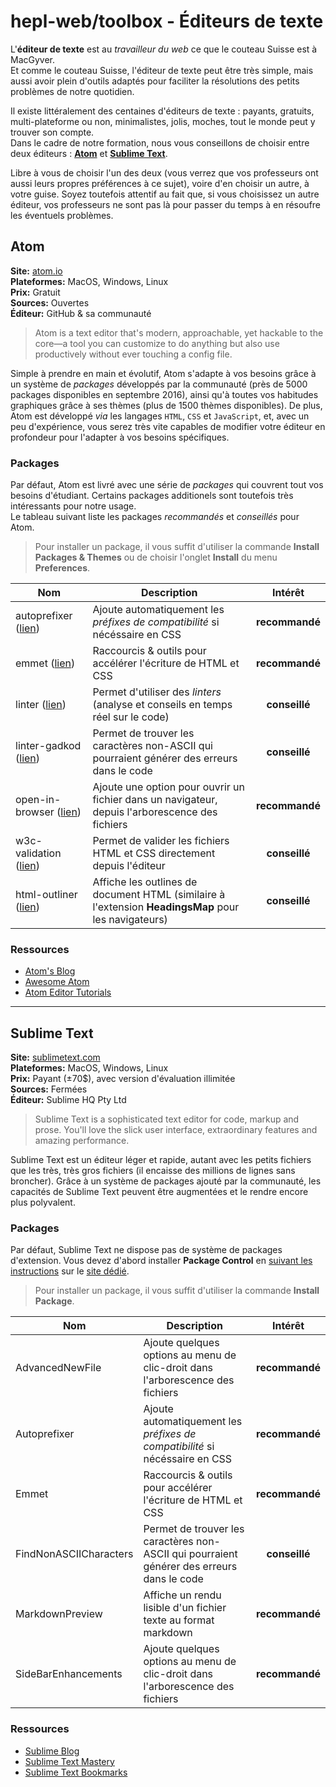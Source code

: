 # hepl-web/toolbox - Éditeurs de texte

L'**éditeur de texte** est au _travailleur du web_ ce que le couteau Suisse est à MacGyver.  
Et comme le couteau Suisse, l'éditeur de texte peut être très simple, mais aussi avoir plein d'outils adaptés pour faciliter la résolutions des petits problèmes de notre quotidien.

Il existe littéralement des centaines d'éditeurs de texte : payants, gratuits, multi-plateforme ou non, minimalistes, jolis, moches, tout le monde peut y trouver son compte.  
Dans le cadre de notre formation, nous vous conseillons de choisir entre deux éditeurs : [**Atom**](#atom) et [**Sublime Text**](#sublime-text).  

Libre à vous de choisir l'un des deux (vous verrez que vos professeurs ont aussi leurs propres préférences à ce sujet), voire d'en choisir un autre, à votre guise.
Soyez toutefois attentif au fait que, si vous choisissez un autre éditeur, vos professeurs ne sont pas là pour passer du temps à en résoufre les éventuels problèmes.

## Atom

**Site:** [atom.io](https://atom.io)  
**Plateformes:** MacOS, Windows, Linux  
**Prix:** Gratuit  
**Sources:** Ouvertes  
**Éditeur:** GitHub & sa communauté

> Atom is a text editor that's modern, approachable, yet hackable to the core—a tool you can customize to do anything but also use productively without ever touching a config file.

Simple à prendre en main et évolutif, Atom s'adapte à vos besoins grâce à un système de _packages_ développés par la communauté (près de 5000 packages disponibles en septembre 2016), ainsi qu'à toutes vos habitudes graphiques grâce à ses thèmes (plus de 1500 thèmes disponibles). De plus, Atom est développé _via_ les langages `HTML`, `CSS` et `JavaScript`, et, avec un peu d'expérience, vous serez très vite capables de modifier votre éditeur en profondeur pour l'adapter à vos besoins spécifiques.

### Packages

Par défaut, Atom est livré avec une série de _packages_ qui couvrent tout vos besoins d'étudiant. Certains packages additionels sont toutefois très intéressants pour notre usage.  
Le tableau suivant liste les packages _recommandés_ et _conseillés_ pour Atom.

> Pour installer un package, il vous suffit d'utiliser la commande **Install Packages & Themes** ou de choisir l'onglet **Install** du menu **Preferences**.

| Nom        | Description       | Intérêt       |
| ---------- | ----------------- |:-------------:|
| autoprefixer ([lien](https://atom.io/packages/autoprefixer)) | Ajoute automatiquement les _préfixes de compatibilité_ si nécéssaire en CSS | **recommandé** |
| emmet ([lien](https://atom.io/packages/emmet)) | Raccourcis & outils pour accélérer l'écriture de HTML et CSS | **recommandé** |
| linter ([lien](https://atom.io/packages/linter)) | Permet d'utiliser des _linters_ (analyse et conseils en temps réel sur le code) | **conseillé** |
| linter-gadkod ([lien](https://atom.io/packages/linter-gadkod)) | Permet de trouver les caractères non-ASCII qui pourraient générer des erreurs dans le code | **conseillé** |
| open-in-browser ([lien](https://atom.io/packages/open-in-browser)) | Ajoute une option pour ouvrir un fichier dans un navigateur, depuis l'arborescence des fichiers | **recommandé** |
| w3c-validation ([lien](https://atom.io/packages/w3c-validation)) | Permet de valider les fichiers HTML et CSS directement depuis l'éditeur | **conseillé** |
| html-outliner ([lien](https://atom.io/packages/html-outliner)) | Affiche les outlines de document HTML (similaire à l'extension **HeadingsMap** pour les navigateurs) | **conseillé** |

### Ressources

* [Atom's Blog](http://blog.atom.io)
* [Awesome Atom](https://github.com/mehcode/awesome-atom)
* [Atom Editor Tutorials](https://www.youtube.com/playlist?list=PLLnpHn493BHHf0w8uGu9NM8LPf498ZvL_)

* * *

## Sublime Text

**Site:** [sublimetext.com](https://www.sublimetext.com)  
**Plateformes:** MacOS, Windows, Linux  
**Prix:** Payant (±70$), avec version d'évaluation illimitée  
**Sources:** Fermées  
**Éditeur:** Sublime HQ Pty Ltd

> Sublime Text is a sophisticated text editor for code, markup and prose. You'll love the slick user interface, extraordinary features and amazing performance.

Sublime Text est un éditeur léger et rapide, autant avec les petits fichiers que les très, très gros fichiers (il encaisse des millions de lignes sans broncher). Grâce à un système de packages ajouté par la communauté, les capacités de Sublime Text peuvent être augmentées et le rendre encore plus polyvalent.

### Packages

Par défaut, Sublime Text ne dispose pas de système de packages d'extension. Vous devez d'abord installer **Package Control** en [suivant les instructions](https://packagecontrol.io/installation) sur le [site dédié](https://packagecontrol.io).

> Pour installer un package, il vous suffit d'utiliser la commande **Install Package**.

| Nom        | Description       | Intérêt       |
| ---------- | ----------------- |:-------------:|
| AdvancedNewFile | Ajoute quelques options au menu de clic-droit dans l'arborescence des fichiers | **recommandé** |
| Autoprefixer | Ajoute automatiquement les _préfixes de compatibilité_ si nécéssaire en CSS | **recommandé** |
| Emmet | Raccourcis & outils pour accélérer l'écriture de HTML et CSS | **recommandé** |
| FindNonASCIICharacters | Permet de trouver les caractères non-ASCII qui pourraient générer des erreurs dans le code | **conseillé** |
| MarkdownPreview | Affiche un rendu lisible d'un fichier texte au format markdown | **recommandé** |
| SideBarEnhancements | Ajoute quelques options au menu de clic-droit dans l'arborescence des fichiers | **recommandé** |


### Ressources

* [Sublime Blog](https://www.sublimetext.com/blog/)
* [Sublime Text Mastery](https://laracasts.com/series/sublime-text-mastery)
* [Sublime Text Bookmarks](https://github.com/dreikanter/sublime-bookmarks)
